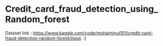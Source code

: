# Credit_card_fraud_detection_using_Random_forest

Dataset link : https://www.kaggle.com/code/mohaiminul101/credit-card-fraud-detection-random-forest/input. :)
